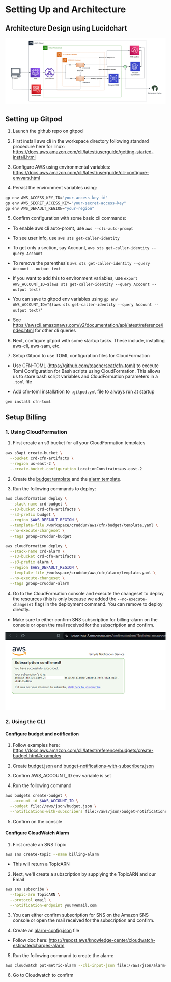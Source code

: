 # Setting Up and Architecture

## Architecture Design using Lucidchart

![Cruddur Architecture](/_docs/assets/cruddur-architecture.png)

## Setting up Gitpod

1. Launch the github repo on gitpod

2. First install aws cli in the workspace directory following standard procedure here for linux: https://docs.aws.amazon.com/cli/latest/userguide/getting-started-install.html

3. Configure AWS using environmental variables: https://docs.aws.amazon.com/cli/latest/userguide/cli-configure-envvars.html

4. Persist the environment variables using:

```sh
gp env AWS_ACCESS_KEY_ID="your-access-key-id"
gp env AWS_SECRET_ACCESS_KEY="your-secret-access-key"
gp env AWS_DEFAULT_REGION="your-region"
```

5. Confirm configuration with some basic cli commands:

- To enable aws cli auto-promt, use `aws --cli-auto-prompt`

- To see user info, use `aws sts get-caller-identity`

- To get only a section, say Account, `aws sts get-caller-identity --query Account`

- To remove the parenthesis `aws sts get-caller-identity --query Account --output text`

- If you want to add this to environment variables, use `export AWS_ACCOUNT_ID=$(aws sts get-caller-identity --query Account --output text)`

- You can save to gitpod env variables using `gp env AWS_ACCOUNT_ID="$(aws sts get-caller-identity --query Account --output text)"`

- See https://awscli.amazonaws.com/v2/documentation/api/latest/reference/index.html for other cli queries

6. Next, configure gitpod with some startup tasks. These include, installing aws-cli, aws-sam, etc.

7. Setup Gitpod to use TOML configuration files for CloudFormation

- Use CFN-TOML (https://github.com/teacherseat/cfn-toml) to execute Toml Configuration for Bash scripts using CloudFormation. This allows us to store bash script variables and CloudFormation parameters in a `.toml` file

- Add cfn-toml installation to `.gitpod.yml` file to always run at startup

```sh
gem install cfn-toml
```

## Setup Billing

### 1. Using CloudFormation

1. First create an s3 bucket for all your CloudFormation templates

```sh
aws s3api create-bucket \
  --bucket crd-cfn-artifacts \
  --region us-east-2 \
  --create-bucket-configuration LocationConstraint=us-east-2
```

2. Create the [budget template](/aws/cfn/budget/template.yaml) and the [alarm template](/aws/cfn/alarm/template.yaml).

3. Run the following commands to deploy:

```sh
aws cloudformation deploy \
  --stack-name crd-budget \
  --s3-bucket crd-cfn-artifacts \
  --s3-prefix budget \
  --region $AWS_DEFAULT_REGION \
  --template-file /workspace/cruddur/aws/cfn/budget/template.yaml \
  --no-execute-changeset \
  --tags group=cruddur-budget
```

```sh
aws cloudformation deploy \
  --stack-name crd-alarm \
  --s3-bucket crd-cfn-artifacts \
  --s3-prefix alarm \
  --region $AWS_DEFAULT_REGION \
  --template-file /workspace/cruddur/aws/cfn/alarm/template.yaml \
  --no-execute-changeset \
  --tags group=cruddur-alarm
```

4. Go to the CloudFormation console and execute the changeset to deploy the resources (this is only because we added the `--no-execute-changeset` flag) in the deployment command. You can remove to deploy directly.

- Make sure to either confirm SNS subscription for billing-alarm on the console or open the mail received for the subscription and confirm.

![sns-subscribe](/images/sns-subscribe.png)

### 2. Using the CLI

#### Configure budget and notification

1. Follow examples here: https://docs.aws.amazon.com/cli/latest/reference/budgets/create-budget.html#examples

2. Create [budget.json](/aws/json/budget.json) and [budget-notifications-with-subscribers.json](/aws/json/budget-notifications-with-subscribers.json)

3. Confirm AWS_ACCOUNT_ID env variable is set

4. Run the following command

```sh
aws budgets create-budget \
  --account-id $AWS_ACCOUNT_ID \
  --budget file://aws/json/budget.json \
  --notifications-with-subscribers file://aws/json/budget-notifications-with-subscribers.json
```
5. Confirm on the console

#### Configure CloudWatch Alarm

1. First create an SNS Topic

```sh
aws sns create-topic --name billing-alarm
```

- This will return a TopicARN

2. Next, we'll create a subscription by supplying the TopicARN and our Email

```sh
aws sns subscribe \
  --topic-arn TopicARN \
  --protocol email \
  --notification-endpoint your@email.com
```

3. You can either confirm subscription for SNS on the Amazon SNS console or open the mail received for the subscription and confirm.

4. Create an [alarm-config.json](/aws/json/alarm-config.json) file

- Follow doc here: https://repost.aws/knowledge-center/cloudwatch-estimatedcharges-alarm

5. Run the following command to create the alarm:

```sh
aws cloudwatch put-metric-alarm --cli-input-json file://aws/json/alarm-config.json
```

6. Go to Cloudwatch to confirm